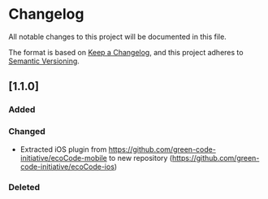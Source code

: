 # Changelog

All notable changes to this project will be documented in this file.

The format is based on [Keep a Changelog](https://keepachangelog.com/en/1.0.0/),
and this project adheres to [Semantic Versioning](https://semver.org/spec/v2.0.0.html).

## [1.1.0]

### Added

### Changed

- Extracted iOS plugin from https://github.com/green-code-initiative/ecoCode-mobile to new repository (https://github.com/green-code-initiative/ecoCode-ios)

### Deleted
